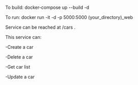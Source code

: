 To build: docker-compose up --build -d

To run: docker run -it -d -p 5000:5000 (your_directory)_web

Service can be reached at /cars .

This service can:

-Create a car

-Delete a car

-Get car list

-Update a car
